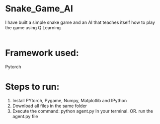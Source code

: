 # Snake_Game_AI
I have built a simple snake game and an AI that teaches itself how to play the game using Q Learning<br/><br/>
# Framework used:
Pytorch<br/>
# Steps to run:
1. Install PYtorch, Pygame, Numpy, Matplotlib and IPython <br/>
2. Download all files in the same folder <br/>
3. Execute the command: python agent.py  In your terminal. OR. run the agent.py file
